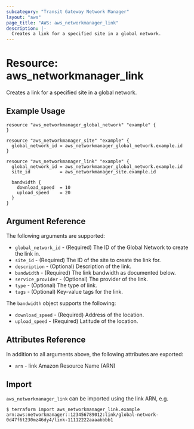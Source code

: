 ```yaml
---
subcategory: "Transit Gateway Network Manager"
layout: "aws"
page_title: "AWS: aws_networkmanager_link"
description: |-
  Creates a link for a specified site in a global network.
---
```


# Resource: aws_networkmanager_link

Creates a link for a specified site in a global network.

## Example Usage

```hcl
resource "aws_networkmanager_global_network" "example" {
}

resource "aws_networkmanager_site" "example" {
  global_network_id = aws_networkmanager_global_network.example.id
}

resource "aws_networkmanager_link" "example" {
  global_network_id = aws_networkmanager_global_network.example.id
  site_id           = aws_networkmanager_site.example.id

  bandwidth {
    download_speed  = 10
    upload_speed    = 20
  }
}
```

## Argument Reference

The following arguments are supported:
* `global_network_id` - (Required) The ID of the Global Network to create the link in.
* `site_id` - (Required) The ID of the site to create the link for.
* `description` - (Optional) Description of the link.
* `bandwidth` - (Required) The link bandwidth as documented below.
* `service_provider` - (Optional) The provider of the link.
* `type` - (Optional) The type of link.
* `tags` - (Optional) Key-value tags for the link.

The `bandwidth` object supports the following:

* `download_speed` - (Required) Address of the location.
* `upload_speed` - (Required) Latitude of the location.

## Attributes Reference

In addition to all arguments above, the following attributes are exported:

* `arn` - link Amazon Resource Name (ARN)

## Import

`aws_networkmanager_link` can be imported using the link ARN, e.g.

```
$ terraform import aws_networkmanager_link.example arn:aws:networkmanager::123456789012:link/global-network-0d47f6t230mz46dy4/link-11112222aaaabbbb1
```
